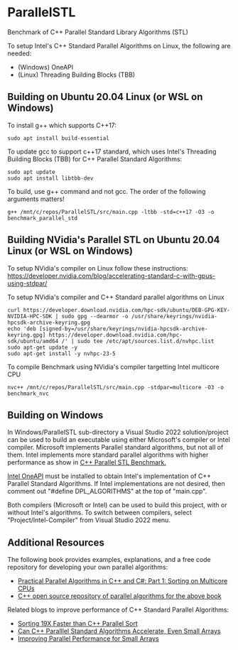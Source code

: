 # ParallelSTL
Benchmark of C++ Parallel Standard Library Algorithms (STL)

To setup Intel's C++ Standard Parallel Algorithms on Linux, the following are needed:
- (Windows) OneAPI
- (Linux)   Threading Building Blocks (TBB)

## Building on Ubuntu 20.04 Linux (or WSL on Windows)
To install g++ which supports C++17:
```
sudo apt install build-essential
```

To update gcc to support c++17 standard, which uses Intel's Threading Building Blocks (TBB) for C++ Parallel Standard Algorithms:
```
sudo apt update
sudo apt install libtbb-dev
```

To build, use g++ command and not gcc. The order of the following arguments matters!
```
g++ /mnt/c/repos/ParallelSTL/src/main.cpp -ltbb -std=c++17 -O3 -o benchmark_parallel_std
```

## Building NVidia's Parallel STL on Ubuntu 20.04 Linux (or WSL on Windows)
To setup NVidia's compiler on Linux follow these instructions:
https://developer.nvidia.com/blog/accelerating-standard-c-with-gpus-using-stdpar/

To setup NVidia's compiler and C++ Standard parallel algorithms on Linux
```
curl https://developer.download.nvidia.com/hpc-sdk/ubuntu/DEB-GPG-KEY-NVIDIA-HPC-SDK | sudo gpg --dearmor -o /usr/share/keyrings/nvidia-hpcsdk-archive-keyring.gpg
echo 'deb [signed-by=/usr/share/keyrings/nvidia-hpcsdk-archive-keyring.gpg] https://developer.download.nvidia.com/hpc-sdk/ubuntu/amd64 /' | sudo tee /etc/apt/sources.list.d/nvhpc.list
sudo apt-get update -y
sudo apt-get install -y nvhpc-23-5
```

To compile Benchmark using NVidia's compiler targetting Intel multicore CPU
```
nvc++ /mnt/c/repos/ParallelSTL/src/main.cpp -stdpar=multicore -O3 -o benchmark_nvc
```
## Building on Windows
In Windows/ParallelSTL sub-directory a Visual Studio 2022 solution/project can be used to build an executable using either Microsoft's compiler or Intel compiler.
Microsoft implements Parallel standard algorithms, but not all of them.
Intel implements more standard parallel algorithms with higher performance as show in [C++ Parallel STL Benchmark.](https://duvanenko.tech.blog/2023/05/21/c-parallel-stl-benchmark/)

[Intel OneAPI](https://www.intel.com/content/www/us/en/developer/tools/oneapi/base-toolkit-download.html) must be installed to obtain Intel's implementation of C++ Parallel Standard Algorithms. If Intel implementations are not desired, then comment out "#define DPL_ALGORITHMS" at the top of "main.cpp".

Both compilers (Microsoft or Intel) can be used to build this project, with or without Intel's algorithms. To switch between compilers, select "Project/Intel-Compiler" from Visual Studio 2022 menu.

## Additional Resources
The following book provides examples, explanations, and a free code repository for developing your own parallel algorithms:
- [Practical Parallel Algorithms in C++ and C#: Part 1: Sorting on Multicore CPUs](https://www.amazon.com/Practical-Parallel-Algorithms-Sorting-Multicore-ebook/dp/B0C3TZPRKZ/ref=sr_1_2?crid=2WH4J28ICJ1DV&keywords=duvanenko&qid=1700855661&sprefix=duvanenko%2Caps%2C103&sr=8-2)
- [C++ open source repository of parallel algorithms for the above book](https://github.com/DragonSpit/ParallelAlgorithms)

Related blogs to improve performance of C++ Standard Parallel Algorithms:
- [Sorting 19X Faster than C++ Parallel Sort](https://duvanenko.tech.blog/2023/10/29/sorting-19x-faster-than-c-parallel-sort/)
- [Can C++ Paralllel Standard Algorithms Accelerate, Even Small Arrays](https://duvanenko.tech.blog/2023/05/31/c-parallel-stl-performance-for-small-ish-arrays/)
- [Improving Parallel Performance for Small Arrays](https://duvanenko.tech.blog/2023/05/31/c-parallel-stl-performance-for-small-ish-arrays/)